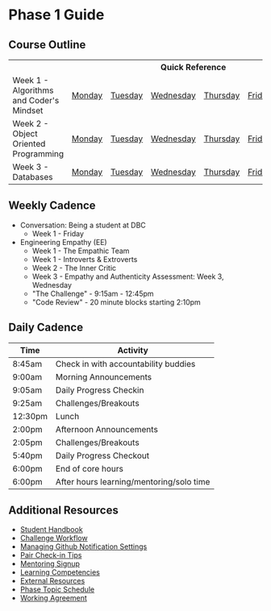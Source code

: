 # Phase 1 Guide

## Course Outline

<table>
  <tr>
    <th></th>
    <th colspan="6">Quick Reference</th>
  </tr>

  <tr>
    <td>Week 1 - Algorithms and Coder's Mindset</td>
    <td><a href="./week-1/monday.md">Monday</a></a></td>
    <td><a href="./week-1/tuesday.md">Tuesday</a></td>
    <td><a href="./week-1/wednesday.md">Wednesday</a></td>
    <td><a href="./week-1/thursday.md">Thursday</a></td>
    <td><a href="./week-1/friday.md">Friday</a></td>
    <td><a href="./week-1/weekend.md">Weekend</a></td>
  </tr>

  <tr>
    <td>Week 2 - Object Oriented Programming</td>
    <td><a href="./week-2/monday.md">Monday</a></td>
    <td><a href="./week-2/tuesday.md">Tuesday</a></td>
    <td><a href="./week-2/wednesday.md">Wednesday</a></td>
    <td><a href="./week-2/thursday.md">Thursday</a></td>
    <td><a href="./week-2/friday.md">Friday</a></td>
    <td><a href="./week-2/weekend.md">Weekend</a></td>
  </tr>

  <tr>
    <td>Week 3 - Databases</td>
    <td><a href="./week-3/monday.md">Monday</a></td>
    <td><a href="./week-3/tuesday.md">Tuesday</a></td>
    <td><a href="./week-3/wednesday.md">Wednesday</a></td>
    <td><a href="./week-3/thursday.md">Thursday</a></td>
    <td><a href="./week-3/friday.md">Friday</a></td>
    <td><a href="./week-3/weekend.md">Weekend</a></td>
  </tr>
</table>

## Weekly Cadence

- Conversation: Being a student at DBC
  - Week 1 - Friday
- Engineering Empathy (EE)
  - Week 1 - The Empathic Team
  - Week 1 - Introverts & Extroverts
  - Week 2 - The Inner Critic
  - Week 3 - Empathy and Authenticity
Assessment: Week 3, Wednesday
  - "The Challenge" - 9:15am - 12:45pm
  - "Code Review" - 20 minute blocks starting 2:10pm

## Daily Cadence

Time    | Activity
---     | ---
8:45am  | Check in with accountability buddies
9:00am  | Morning Announcements
9:05am  | Daily Progress Checkin
9:25am  | Challenges/Breakouts
12:30pm | Lunch
2:00pm  | Afternoon Announcements
2:05pm  | Challenges/Breakouts
5:40pm  | Daily Progress Checkout
6:00pm  | End of core hours
6:00pm  | After hours learning/mentoring/solo time

## Additional Resources
- [Student Handbook](../../../student-handbook)
- [Challenge Workflow](resources/how_to_work_a_challenge.md)
- [Managing Github Notification Settings](resources/github-notification-settings.md)
- [Pair Check-in Tips](resources/pair-checkin-tips.md)
- [Mentoring Signup](http://mentoring.devbootcamp.com/)
- [Learning Competencies](resources/competencies.md)
- [External Resources](resources/resources.md)
- [Phase Topic Schedule](resources/schedule.md)
- [Working Agreement](resources/working-agreement.md)


